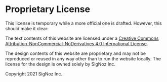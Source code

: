 # Proprietary License
This license is temporary while a more official one is drafted. However, this should make it clear:

The text contents of this website are licensed under a [Creative Commons Attribution-NonCommercial-NoDerivatives 4.0 International License](http://creativecommons.org/licenses/by-nc-nd/4.0/).

The design contents of this website are proprietary and may not be reproduced or reused in any way other than to run the website locally. The license for the design is owned solely by SigNoz Inc.

Copyright 2021 SigNoz Inc.
